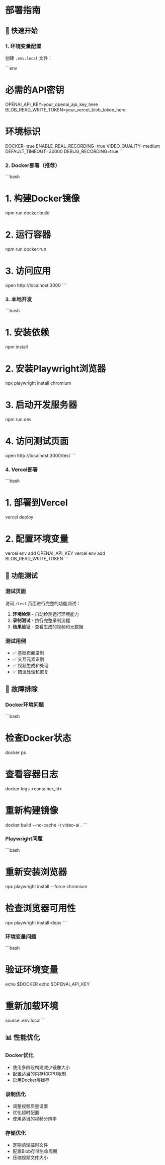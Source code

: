 # 部署指南

## 🚀 快速开始

### 1. 环境变量配置

创建 `.env.local` 文件：

\`\`\`env
# 必需的API密钥
OPENAI_API_KEY=your_openai_api_key_here
BLOB_READ_WRITE_TOKEN=your_vercel_blob_token_here

# 环境标识
DOCKER=true
ENABLE_REAL_RECORDING=true
VIDEO_QUALITY=medium
DEFAULT_TIMEOUT=30000
DEBUG_RECORDING=true
\`\`\`

### 2. Docker部署（推荐）

\`\`\`bash
# 1. 构建Docker镜像
npm run docker:build

# 2. 运行容器
npm run docker:run

# 3. 访问应用
open http://localhost:3000
\`\`\`

### 3. 本地开发

\`\`\`bash
# 1. 安装依赖
npm install

# 2. 安装Playwright浏览器
npx playwright install chromium

# 3. 启动开发服务器
npm run dev

# 4. 访问测试页面
open http://localhost:3000/test
\`\`\`

### 4. Vercel部署

\`\`\`bash
# 1. 部署到Vercel
vercel deploy

# 2. 配置环境变量
vercel env add OPENAI_API_KEY
vercel env add BLOB_READ_WRITE_TOKEN
\`\`\`

## 🧪 功能测试

### 测试页面
访问 `/test` 页面进行完整的功能测试：

1. **环境检测** - 自动检测运行环境能力
2. **录制测试** - 执行完整录制流程
3. **结果验证** - 查看生成的视频和元数据

### 测试用例
- ✅ 基础页面录制
- ✅ 交互元素识别
- ✅ 视频生成和处理
- ✅ 错误处理和恢复

## 🔧 故障排除

### Docker环境问题
\`\`\`bash
# 检查Docker状态
docker ps

# 查看容器日志
docker logs <container_id>

# 重新构建镜像
docker build --no-cache -t video-ai .
\`\`\`

### Playwright问题
\`\`\`bash
# 重新安装浏览器
npx playwright install --force chromium

# 检查浏览器可用性
npx playwright install-deps
\`\`\`

### 环境变量问题
\`\`\`bash
# 验证环境变量
echo $DOCKER
echo $OPENAI_API_KEY

# 重新加载环境
source .env.local
\`\`\`

## 📊 性能优化

### Docker优化
- 使用多阶段构建减少镜像大小
- 配置适当的内存和CPU限制
- 启用Docker层缓存

### 录制优化
- 调整视频质量设置
- 优化超时配置
- 使用适当的视频分辨率

### 存储优化
- 定期清理临时文件
- 配置Blob存储生命周期
- 压缩视频文件大小
